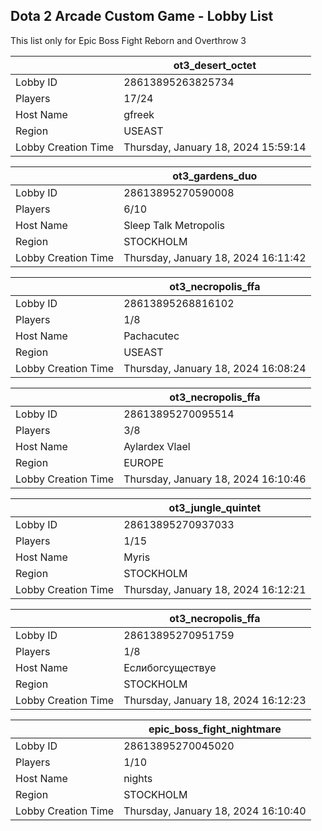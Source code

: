 ## Dota 2 Arcade Custom Game - Lobby List

This list only for Epic Boss Fight Reborn and Overthrow 3

|  | ot3_desert_octet |
| ------ | ------ |
| Lobby ID | 28613895263825734 |
| Players | 17/24 |
| Host Name | gfreek |
| Region | USEAST |
| Lobby Creation Time | Thursday, January 18, 2024 15:59:14 |


|  | ot3_gardens_duo |
| ------ | ------ |
| Lobby ID | 28613895270590008 |
| Players | 6/10 |
| Host Name | Sleep Talk Metropolis |
| Region | STOCKHOLM |
| Lobby Creation Time | Thursday, January 18, 2024 16:11:42 |


|  | ot3_necropolis_ffa |
| ------ | ------ |
| Lobby ID | 28613895268816102 |
| Players | 1/8 |
| Host Name | Pachacutec |
| Region | USEAST |
| Lobby Creation Time | Thursday, January 18, 2024 16:08:24 |


|  | ot3_necropolis_ffa |
| ------ | ------ |
| Lobby ID | 28613895270095514 |
| Players | 3/8 |
| Host Name | Aylardex Vlael |
| Region | EUROPE |
| Lobby Creation Time | Thursday, January 18, 2024 16:10:46 |


|  | ot3_jungle_quintet |
| ------ | ------ |
| Lobby ID | 28613895270937033 |
| Players | 1/15 |
| Host Name | Myris |
| Region | STOCKHOLM |
| Lobby Creation Time | Thursday, January 18, 2024 16:12:21 |


|  | ot3_necropolis_ffa |
| ------ | ------ |
| Lobby ID | 28613895270951759 |
| Players | 1/8 |
| Host Name | Еслибогсуществуе |
| Region | STOCKHOLM |
| Lobby Creation Time | Thursday, January 18, 2024 16:12:23 |


|  | epic_boss_fight_nightmare |
| ------ | ------ |
| Lobby ID | 28613895270045020 |
| Players | 1/10 |
| Host Name | nights |
| Region | STOCKHOLM |
| Lobby Creation Time | Thursday, January 18, 2024 16:10:40 |


